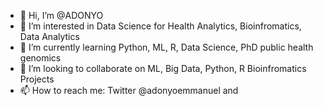 - 👋 Hi, I’m @ADONYO
- 👀 I’m interested in Data Science for Health Analytics, Bioinfromatics, Data Analytics
- 🌱 I’m currently learning Python, ML, R, Data Science, PhD public health genomics
- 💞️ I’m looking to collaborate on ML, Big Data, Python, R Bioinfromatics Projects
- 📫 How to reach me: Twitter @adonyoemmanuel and

<!---
ADONYO/ADONYO is a ✨ special ✨ repository because its `README.md` (this file) appears on your GitHub profile.
You can click the Preview link to take a look at your changes.
--->
